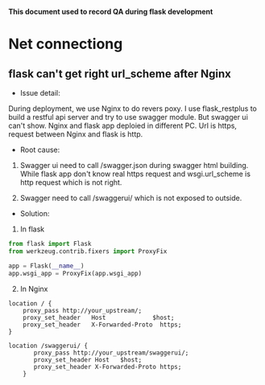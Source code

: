 **This document used to record QA during flask development**

# Net connectiong
## flask can't get right url_scheme after Nginx
* Issue detail: 

During deployment, we use Nginx to do revers poxy. I use flask_restplus to build a restful api server and try to use swagger module. 
But swagger ui can't show. 
Nginx and flask app deploied in different PC. 
Url is https, request between Nginx and flask is http.
* Root cause:
1. Swagger ui need to call /swagger.json during swagger html building. 
While flask app don't know real https request and wsgi.url_scheme is http request which is not right.

2. Swagger need to call /swaggerui/ which is not exposed to outside.

* Solution:
1. In flask
```python
from flask import Flask
from werkzeug.contrib.fixers import ProxyFix

app = Flask(__name__)
app.wsgi_app = ProxyFix(app.wsgi_app)
```
2. In Nginx
```editorconfig
location / {
    proxy_pass http://your_upstream/;
    proxy_set_header   Host             $host;
    proxy_set_header   X-Forwarded-Proto  https;
}

location /swaggerui/ {
       proxy_pass http://your_upstream/swaggerui/;
       proxy_set_header Host   $host;
       proxy_set_header X-Forwarded-Proto https;
    }
```